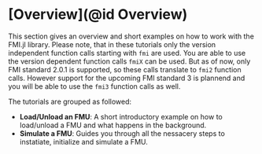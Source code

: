 # [Overview](@id Overview) 

This section gives an overview and short examples on how to work with the FMI.jl library. Please note, that in these tutorials only the version independent function calls starting with ```fmi``` are used. You are able to use the version dependent function calls ```fmiX``` can be used. But as of now, only FMI standard 2.0.1 is supported, so these calls translate to ```fmi2``` function calls. However support for the upcoming FMI standard 3 is plannend and you will be able to use the ```fmi3``` function calls as well.

The tutorials are grouped as followed:

- __Load/Unload an FMU__: A short introductory example on how to load/unload a FMU and what happens in the background.
- __Simulate a FMU__: Guides you through all the nessacery steps to instatiate, initialize and simulate a FMU.
